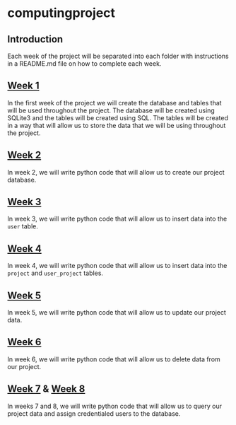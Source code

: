 # computingproject
 
## Introduction
Each week of the project will be separated into each folder with instructions in a README.md file on how to complete each week.

## [Week 1](week1/README.md)
In the first week of the project we will create the database and tables that will be used throughout the project. The database will be created using SQLite3 and the tables will be created using SQL. The tables will be created in a way that will allow us to store the data that we will be using throughout the project.

## [Week 2](week2/README.md)
In week 2, we will write python code that will allow us to create our project database.

## [Week 3](week3/README.md)
In week 3, we will write python code that will allow us to insert data into the `user` table.

## [Week 4](week4/README.md)
In week 4, we will write python code that will allow us to insert data into the `project` and `user_project` tables.

## [Week 5](week5/README.md)
In week 5, we will write python code that will allow us to update our project data.

## [Week 6](week6/README.md)
In week 6, we will write python code that will allow us to delete data from our project.

## [Week 7](week7/README.md) & [Week 8](week8/README.md)
In weeks 7 and 8, we will write python code that will allow us to query our project data and assign credentialed users to the database.